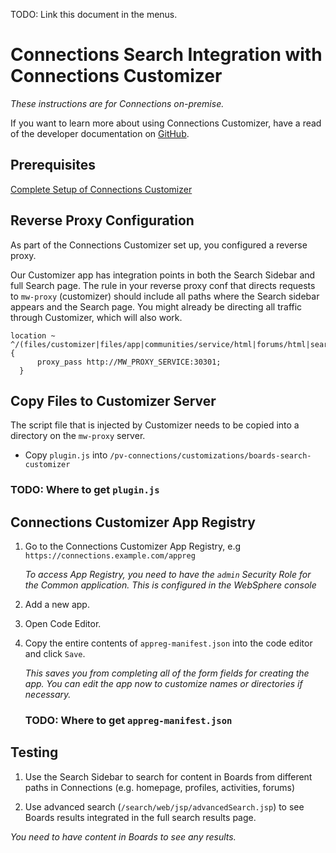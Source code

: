 TODO: Link this document in the menus.

# Connections Search Integration with Connections Customizer

_These instructions are for Connections on-premise._

If you want to learn more about using Connections Customizer, have a read of the developer documentation on [GitHub](https://github.com/ibmcnxdev/customizer/blob/master/docs/HCLConnectionsCustomizer.md).

## Prerequisites

[Complete Setup of Connections Customizer](https://www.ibm.com/support/knowledgecenter/en/SSYGQH_6.0.0/admin/install/cp_config_customizer_intro.html)

## Reverse Proxy Configuration

As part of the Connections Customizer set up, you configured a reverse proxy. 

Our Customizer app has integration points in both the Search Sidebar and full Search page. The rule in your reverse proxy conf that directs requests to `mw-proxy` (customizer) should include all paths where the Search sidebar appears and the Search page. You might already be directing all traffic through Customizer, which will also work.

```
location ~ ^/(files/customizer|files/app|communities/service/html|forums/html|search/web|homepage/web|social/home|mycontacts|wikis/home|blogs|news|activities/service/html|profiles/html|viewer) {
      proxy_pass http://MW_PROXY_SERVICE:30301;
  }
```

## Copy Files to Customizer Server

The script file that is injected by Customizer needs to be copied into a directory on the `mw-proxy` server. 

 - Copy `plugin.js` into `/pv-connections/customizations/boards-search-customizer`

### TODO: Where to get `plugin.js`

## Connections Customizer App Registry

1. Go to the Connections Customizer App Registry, e.g  `https://connections.example.com/appreg`

    _To access App Registry, you need to have the `admin` Security Role for the Common application. This is configured in the WebSphere console_

1. Add a new app.

1. Open Code Editor.

1. Copy the entire contents of `appreg-manifest.json` into the code editor and click `Save`.

    _This saves you from completing all of the form fields for creating the app. You can edit the app now to customize names or directories if necessary._
    ### TODO: Where to get `appreg-manifest.json`

## Testing

1. Use the Search Sidebar to search for content in Boards from different paths in Connections (e.g. homepage, profiles, activities, forums)

1. Use advanced search (`/search/web/jsp/advancedSearch.jsp`) to see Boards results integrated in the full search results page. 

_You need to have content in Boards to see any results._
